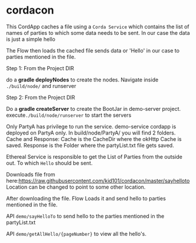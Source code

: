 # cordacon
This CordApp caches a file using a `Corda Service` which contains the list of names of parties to which some data needs to be sent. 
In our case the data is just a simple hello

The Flow then loads the cached file sends data or 'Hello' in our case to parties mentioned in the file.


Step 1: From the Project DIR

do a **gradle deployNodes** to create the nodes. Navigate inside `./build/node/` and runserver

Step 2: From the Project DIR

Do a **gradle createServer** to create the BootJar in demo-server project. execute`./build/node/runserver` to start the servers

Only PartyA has privilege to run the service. demo-service cordapp is deployed on PartyA only.
In build/node/PartyA/ you will find 2 folders. Cache and Response:
Cache is the CacheDir where the okHttp Cache is saved. Response is the Folder where the partyList.txt file gets saved. 

Ethereal Service is responsible to get the List of Parties from the outside out. To which `Hello` should be sent.

Downloads file from here:https://raw.githubusercontent.com/kid101/cordacon/master/sayhelloto
Location can be changed to point to some other location.

After downloading the file. Flow Loads it and send hello to parties mentioned in the file.

API `demo/sayHelloTo` to send hello to the parties mentioned in the partyList.txt

API `demo/getAllHello/{pageNumber}` to view all the hello's.
